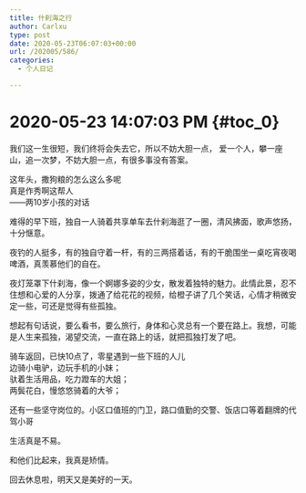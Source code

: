```yaml
---
title: 什刹海之行
author: Carlxu
type: post
date: 2020-05-23T06:07:03+00:00
url: /202005/586/
categories:
  - 个人日记

---
```

# 2020-05-23 14:07:03 PM {#toc_0}

我们这一生很短，我们终将会失去它，所以不妨大胆一点， 爱一个人，攀一座山，追一次梦，不妨大胆一点，有很多事没有答案。

这年头，撒狗粮的怎么这么多呢  
真是作秀啊这帮人  
——两10岁小孩的对话

难得的早下班，独自一人骑着共享单车去什刹海逛了一圈，清风拂面，歌声悠扬，十分惬意。

夜钓的人挺多，有的独自守着一杆，有的三两搭着话，有的干脆围坐一桌吃宵夜喝啤酒，真羡慕他们的自在。

夜灯笼罩下什刹海，像一个婀娜多姿的少女，散发着独特的魅力。此情此景，忍不住想和心爱的人分享，拨通了给花花的视频，给橙子讲了几个笑话，心情才稍微安定一些，可还是觉得有些孤独。

想起有句话说，要么看书，要么旅行，身体和心灵总有一个要在路上。我想，可能是人生来孤独，渴望交流，一直在路上的话，就把孤独打发了吧。

骑车返回，已快10点了，零星遇到一些下班的人儿  
边骑小电驴，边玩手机的小妹；  
驮着生活用品，吃力蹬车的大姐；  
两鬓花白，慢悠悠骑着的大爷；

还有一些坚守岗位的。小区口值班的门卫，路口值勤的交警、饭店口等着翻牌的代驾小哥

生活真是不易。

和他们比起来，我真是矫情。

回去休息啦，明天又是美好的一天。
